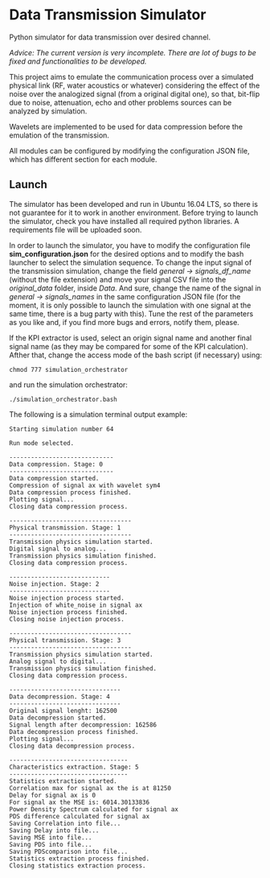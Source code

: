 # Data Transmission Simulator
Python simulator for data transmission over desired channel. 

*Advice: The current version is very incomplete. There are lot of bugs to be fixed and functionalities to be developed.*

This project aims to emulate the communication process over a simulated physical link (RF, water acoustics or whatever) considering the effect of the noise over the analogized signal (from a original digital one), so that, bit-flip due to noise, attenuation, echo and other problems sources can be analyzed by simulation.

Wavelets are implemented to be used for data compression before the emulation of the transmission. 

All modules can be configured by modifying the configuration JSON file, which has different section for each module.

## Launch
The simulator has been developed and run in Ubuntu 16.04 LTS, so there is not guarantee for it to work in another environment. Before trying to launch the simulator, check you have installed all required python libraries. A requirements file will be uploaded soon.

In order to launch the simulator, you have to modify the configuration file **sim_configuration.json** for the desired options and to modify the bash launcher to select the simulation sequence. To change the input signal of the transmission simulation, change the field *general -> signals_df_name* (without the file extension) and move your signal CSV file into the *original_data* folder, inside *Data*. 
And sure, change the name of the signal in *general -> signals_names* in the same configuration JSON file (for the moment, it is only possible to launch the simulation with one signal at the same time, there is a bug party with this). Tune the rest of the parameters as you like and, if you find more bugs and errors, notify them, please.

If the KPI extractor is used, select an origin signal name and another final signal name (as they may be compared for some of the KPI calculation). Afther that, change the access mode of the bash script (if necessary) using:

```
chmod 777 simulation_orchestrator
```

and run the simulation orchestrator:

```
./simulation_orchestrator.bash
```

The following is a simulation terminal output example:

```
Starting simulation number 64

Run mode selected.

-----------------------------
Data compression. Stage: 0
-----------------------------
Data compression started.
Compression of signal ax with wavelet sym4
Data compression process finished.
Plotting signal...
Closing data compression process.

----------------------------------
Physical transmission. Stage: 1
----------------------------------
Transmission physics simulation started.
Digital signal to analog...
Transmission physics simulation finished.
Closing data compression process.

----------------------------
Noise injection. Stage: 2
----------------------------
Noise injection process started.
Injection of white_noise in signal ax
Noise injection process finished.
Closing noise injection process.

----------------------------------
Physical transmission. Stage: 3
----------------------------------
Transmission physics simulation started.
Analog signal to digital...
Transmission physics simulation finished.
Closing data compression process.

-------------------------------
Data decompression. Stage: 4
-------------------------------
Original signal lenght: 162500
Data decompression started.
Signal length after decompression: 162586
Data decompression process finished.
Plotting signal...
Closing data decompression process.

---------------------------------
Characteristics extraction. Stage: 5
---------------------------------
Statistics extraction started.
Correlation max for signal ax the is at 81250
Delay for signal ax is 0
For signal ax the MSE is: 6014.30133836
Power Density Spectrum calculated for signal ax
PDS difference calculated for signal ax
Saving Correlation into file...
Saving Delay into file...
Saving MSE into file...
Saving PDS into file...
Saving PDScomparison into file...
Statistics extraction process finished.
Closing statistics extraction process.
```
